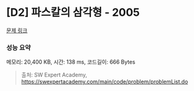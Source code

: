 # [D2] 파스칼의 삼각형 - 2005 

[문제 링크](https://swexpertacademy.com/main/code/problem/problemDetail.do?contestProbId=AV5P0-h6Ak4DFAUq) 

### 성능 요약

메모리: 20,400 KB, 시간: 138 ms, 코드길이: 666 Bytes



> 출처: SW Expert Academy, https://swexpertacademy.com/main/code/problem/problemList.do
